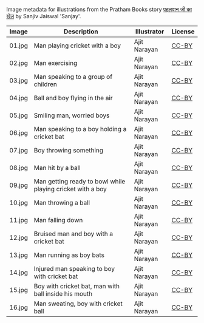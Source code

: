 Image metadata for illustrations from the Pratham Books story [पहलवान जी का खेल](https://storyweaver.org.in/stories/996-pehalwan-ji-ka-khel) by Sanjiv Jaiswal 'Sanjay'.

Image | Description | Illustrator | License
----- | ----------- | ----------- | -------
01.jpg | Man playing cricket with a boy | Ajit Narayan | [CC-BY](https://creativecommons.org/licenses/by/4.0/)
02.jpg | Man exercising | Ajit Narayan | [CC-BY](https://creativecommons.org/licenses/by/4.0/)
03.jpg | Man speaking to a group of children | Ajit Narayan | [CC-BY](https://creativecommons.org/licenses/by/4.0/)
04.jpg | Ball and boy flying in the air | Ajit Narayan | [CC-BY](https://creativecommons.org/licenses/by/4.0/)
05.jpg | Smiling man, worried boys | Ajit Narayan | [CC-BY](https://creativecommons.org/licenses/by/4.0/)
06.jpg | Man speaking to a boy holding a cricket bat | Ajit Narayan | [CC-BY](https://creativecommons.org/licenses/by/4.0/)
07.jpg | Boy throwing something | Ajit Narayan | [CC-BY](https://creativecommons.org/licenses/by/4.0/)
08.jpg | Man hit by a ball | Ajit Narayan | [CC-BY](https://creativecommons.org/licenses/by/4.0/)
09.jpg | Man getting ready to bowl while playing cricket with a boy | Ajit Narayan | [CC-BY](https://creativecommons.org/licenses/by/4.0/)
10.jpg | Man throwing a ball | Ajit Narayan | [CC-BY](https://creativecommons.org/licenses/by/4.0/)
11.jpg | Man falling down | Ajit Narayan | [CC-BY](https://creativecommons.org/licenses/by/4.0/)
12.jpg | Bruised man and boy with a cricket bat | Ajit Narayan | [CC-BY](https://creativecommons.org/licenses/by/4.0/)
13.jpg | Man running as boy bats | Ajit Narayan | [CC-BY](https://creativecommons.org/licenses/by/4.0/)
14.jpg | Injured man speaking to boy with cricket bat | Ajit Narayan | [CC-BY](https://creativecommons.org/licenses/by/4.0/)
15.jpg | Boy with cricket bat, man with ball inside his mouth  | Ajit Narayan | [CC-BY](https://creativecommons.org/licenses/by/4.0/)
16.jpg | Man sweating, boy with cricket ball | Ajit Narayan | [CC-BY](https://creativecommons.org/licenses/by/4.0/)
